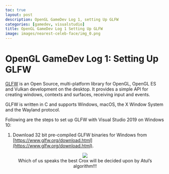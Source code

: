 ```yaml
---
toc: true
layout: post
description: OpenGL GameDev Log 1, setting Up GLFW
categories: [gamedev, visualstudio]
title: OpenGL GameDev Log 1 Setting Up GLFW
image: images/nearest-celeb-face/img_0.png
---
```

# OpenGL GameDev Log 1: Setting Up GLFW

[GLFW](https://www.glfw.org/) is an Open Source, multi-platform library for OpenGL, OpenGL ES and Vulkan development on the desktop. It provides a simple API for creating windows, contexts and surfaces, receiving input and events.

GLFW is written in C and supports Windows, macOS, the X Window System and the Wayland protocol.

Following are the steps to set up GLFW with Visual Studio 2019 on Windows 10:

1. Download 32 bit pre-compiled GLFW binaries for Windows from [https://www.glfw.org/download.html](https://www.glfw.org/download.html).


<figure class="image">
    <center>
        <img src="{{site.baseurl}}/images/opnengl-logs/log1/1.png">
        <figcaption>Which of us speaks the best Crox will be decided upon by Atul’s algorithm!!!</figcaption>
    </center>
</figure>